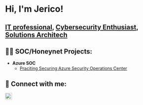 <h1>Hi, I'm Jerico! </h1>  
  <h2> <a href="">IT professional</a>, <a href="">Cybersecurity Enthusiast</a>, <a href="">Solutions Architech</a></h2>

<h2>👨‍💻 SOC/Honeynet Projects:</h2>

- <b>Azure SOC</b>
  - [Praciting Securing Azure Security Operations Center](https://github.com/Jmersonia/Azure_SOC)



<h2> 🤳 Connect with me:</h2>

[<img align="left" alt="JericoMersonia | LinkedIn" width="22px" src="https://cdn.jsdelivr.net/npm/simple-icons@v3/icons/linkedin.svg" />][linkedin]

[linkedin]: https://linkedin.com/in/jerico-mersonia

<!--
**joshmadakor1/joshmadakor1** is a ✨ _special_ ✨ repository because its `README.md` (this file) appears on your GitHub profile.

Here are some ideas to get you started:

- 🔭 I’m currently working on ...
- 🌱 I’m currently learning ...
- 👯 I’m looking to collaborate on ...
- 🤔 I’m looking for help with ...
- 💬 Ask me about ...
- 📫 How to reach me: ...
- 😄 Pronouns: ...
- ⚡ Fun fact: ...
-->
